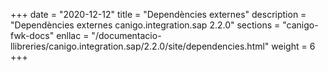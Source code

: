 +++
date        = "2020-12-12"
title       = "Dependències externes"
description = "Dependències externes canigo.integration.sap 2.2.0"
sections    = "canigo-fwk-docs"
enllac		= "/documentacio-llibreries/canigo.integration.sap/2.2.0/site/dependencies.html"
weight		= 6
+++
